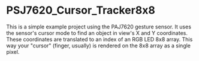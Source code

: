 # PSJ7620_Cursor_Tracker8x8

This is a simple example project using the PAJ7620 gesture sensor.
It uses the sensor's cursor mode to find an object in view's X and Y coordinates.
These coordinates are translated to an index of an RGB LED 8x8 array.
This way your "cursor" (finger, usually) is rendered on the 8x8 array as a single pixel.
